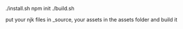 ./install.sh
npm init
./build.sh

put your njk files in \_source, your assets in the assets folder and build it
